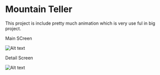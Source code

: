 # Mountain Teller

This project is include pretty much animation which is very  use ful in big project.

Main SCreen

![Alt text](https://firebasestorage.googleapis.com/v0/b/githubimage.appspot.com/o/WhatsApp%20Image%202020-07-20%20at%2014.49.15%20(1).jpeg?alt=media&token=468d3cab-d244-4c01-8b51-e03c200d67b5 "Main Screen screen")


Detail Screen

![Alt text](https://firebasestorage.googleapis.com/v0/b/githubimage.appspot.com/o/WhatsApp%20Image%202020-07-20%20at%2014.49.15.jpeg?alt=media&token=25427d09-2aa5-4b4d-ad42-399189dd987e "Detail Screen")
